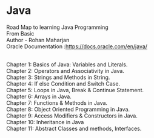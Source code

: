 # Java
Road Map to learning Java Programming 
<br>
From Basic
<br>
Author - Rohan Maharjan
<br>
Oracle Documentation :https://docs.oracle.com/en/java/

<br>
Chapter  1: Basics of Java: Variables and Literals.
<br>
Chapter 2: Operators and Associativity in Java. 
<br>
Chapter 3: Strings and Methods in String.
<br>
Chapter 4: If else Condition and Switch Case. 
<br>
Chapter 5: Loops in Java, Break & Continue Statement.
<br>
Chapter 6: Arrays in Java.
<br>
Chapter 7: Functions & Methods in Java.
<br>
Chapter 8: Object Oriented Programming in Java.
<br>
Chapter 9: Access Modifiers & Constructors in Java.
<br>
Chapter 10: Inheritance in Java
<br>
Chapter 11: Abstract Classes and methods, Interfaces.
